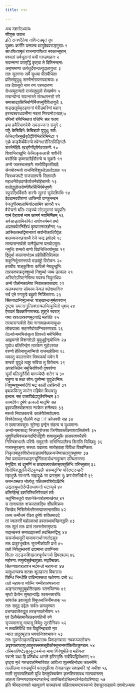 ```yaml
---
title: ०१०

---
```

अथ दशमोऽध्यायः  
श्रीशुक उवाच  
इति दानवदैतेया नाविन्दन्नमृतं नृप  
युक्ताः कर्मणि यत्ताश्च वासुदेवपराङ्मुखाः १  
साधयित्वामृतं राजन्पाययित्वा स्वकान्सुरान्  
पश्यतां सर्वभूतानां ययौ गरुडवाहनः २  
सपत्नानां परामृद्धिं दृष्ट्वा ते दितिनन्दनाः  
अमृष्यमाणा उत्पेतुर्देवान्प्रत्युद्यतायुधाः ३  
ततः सुरगणाः सर्वे सुधया पीतयैधिताः  
प्रतिसंयुयुधुः शस्त्रैर्नारायणपदाश्रयाः ४  
तत्र दैवासुरो नाम रणः परमदारुणः  
रोधस्युदन्वतो राजंस्तुमुलो रोमहर्षणः ५  
तत्रान्योन्यं सपत्नास्ते संरब्धमनसो रणे  
समासाद्यासिभिर्बाणैर्निजघ्नुर्विविधायुधैः ६  
शङ्खतूर्यमृदङ्गानां भेरीडमरिणां महान्  
हस्त्यश्वरथपत्तीनां नदतां निस्वनोऽभवत् ७  
रथिनो रथिभिस्तत्र पत्तिभिः सह पत्तयः  
हया हयैरिभाश्चेभैः समसज्जन्त संयुगे ८  
उष्ट्रैः केचिदिभैः केचिदपरे युयुधुः खरैः  
केचिद्गौरमुखैरृक्षैर्द्वीपिभिर्हरिभिर्भटाः ९  
गृध्रैः कङ्कैर्बकैरन्ये श्येनभासैस्तिमिङ्गिलैः  
शरभैर्महिषैः खड्गैर्गोवृषैर्गवयारुणैः १०  
शिवाभिराखुभिः केचित्कृकलासैः शशैर्नरैः  
बस्तैरेके कृष्णसारैर्हंसैरन्ये च सूकरैः ११  
अन्ये जलस्थलखगैः सत्त्वैर्विकृतविग्रहैः  
सेनयोरुभयो राजन्विविशुस्तेऽग्रतोऽग्रतः १२  
चित्रध्वजपटै राजन्नातपत्रैः सितामलैः  
महाधनैर्वज्रदण्डैर्व्यजनैर्बार्हचामरैः १३  
वातोद्धूतोत्तरोष्णीषैरर्चिर्भिर्वर्मभूषणैः  
स्फुरद्भिर्विशदैः शस्त्रैः सुतरां सूर्यरश्मिभिः १४  
देवदानववीराणां ध्वजिन्यौ पाण्डुनन्दन  
रेजतुर्वीरमालाभिर्यादसामिव सागरौ १५  
वैरोचनो बलिः सङ्ख्ये सोऽसुराणां चमूपतिः  
यानं वैहायसं नाम कामगं मयनिर्मितम् १६  
सर्वसाङ्ग्रामिकोपेतं सर्वाश्चर्यमयं प्रभो  
अप्रतर्क्यमनिर्देश्यं दृश्यमानमदर्शनम् १७  
आस्थितस्तद्विमानाग्र्यं सर्वानीकाधिपैर्वृतः  
बालव्यजनछत्राग्र्यै रेजे चन्द्र इवोदये १८  
तस्यासन्सर्वतो यानैर्यूथानां पतयोऽसुराः  
नमुचिः शम्बरो बाणो विप्रचित्तिरयोमुखः १९  
द्विमूर्धा कालनाभोऽथ प्रहेतिर्हेतिरिल्वलः  
शकुनिर्भूतसन्तापो वज्रदंष्ट्रो विरोचनः २०  
हयग्रीवः शङ्कुशिराः कपिलो मेघदुन्दुभिः  
तारकश्चक्रदृक्शुम्भो निशुम्भो जम्भ उत्कलः २१  
अरिष्टोऽरिष्टनेमिश्च मयश्च त्रिपुराधिपः  
अन्ये पौलोमकालेया निवातकवचादयः २२  
अलब्धभागाः सोमस्य केवलं क्लेशभागिनः  
सर्व एते रणमुखे बहुशो निर्जितामराः २३  
सिंहनादान्विमुञ्चन्तः शङ्खान्दध्मुर्महारवान्  
दृष्ट्वा सपत्नानुत्सिक्तान्बलभित्कुपितो भृशम् २४  
ऐरावतं दिक्करिणमारूढः शुशुभे स्वराट्  
यथा स्रवत्प्रस्रवणमुदयाद्रि महर्पतिः २५  
तस्यासन्सर्वतो देवा नानावाहध्वजायुधाः  
लोकपालाः सहगणैर्वाय्वग्निवरुणादयः २६  
तेऽन्योन्यमभिसंसृत्य क्षिपन्तो मर्मभिर्मिथः  
आह्वयन्तो विशन्तोऽग्रे युयुधुर्द्वन्द्वयोधिनः २७  
युयोध बलिरिन्द्रेण तारकेण गुहोऽस्यत  
वरुणो हेतिनायुध्यन्मित्रो राजन्प्रहेतिना २८  
यमस्तु कालनाभेन विश्वकर्मा मयेन वै  
शम्बरो युयुधे त्वष्ट्रा सवित्रा तु विरोचनः २९  
अपराजितेन नमुचिरश्विनौ वृषपर्वणा  
सूर्यो बलिसुतैर्देवो बाणज्येष्ठैः शतेन च ३०  
राहुणा च तथा सोमः पुलोम्ना युयुधेऽनिलः  
निशुम्भशुम्भयोर्देवी भद्र काली तरस्विनी ३१  
वृषाकपिस्तु जम्भेन महिषेण विभावसुः  
इल्वलः सह वातापिर्ब्रह्मपुत्रैररिन्दम ३२  
कामदेवेन दुर्मर्ष उत्कलो मातृभिः सह  
बृहस्पतिश्चोशनसा नरकेण शनैश्चरः ३३  
मरुतो निवातकवचैः कालेयैर्वसवोऽमराः  
विश्वेदेवास्तु पौलोमै रुद्रा ः! क्रोधवशैः सह ३४  
त एवमाजावसुराः सुरेन्द्रा द्वन्द्वेन संहत्य च युध्यमानाः  
अन्योन्यमासाद्य निजघ्नुरोजसा जिगीषवस्तीक्ष्णशरासितोमरैः ३५  
भुशुण्डिभिश्चक्रगदर्ष्टिपट्टिशैः शक्त्युल्मुकैः प्रासपरश्वधैरपि  
निस्त्रिंशभल्लैः परिघैः समुद्गरैः सभिन्दिपालैश्च शिरांसि चिच्छिदुः ३६  
गजास्तुरङ्गाः सरथाः पदातयः सारोहवाहा विविधा विखण्डिताः  
निकृत्तबाहूरुशिरोधराङ्घ्रयश्छिन्नध्वजेष्वासतनुत्रभूषणाः ३७  
तेषां पदाघातरथाङ्गचूर्णितादायोधनादुल्बण उत्थितस्तदा  
रेणुर्दिशः खं द्युमणिं च छादयन्न्यवर्ततासृक्स्रुतिभिः परिप्लुतात् ३८  
शिरोभिरुद्धूतकिरीटकुण्डलैः संरम्भदृग्भिः परिदष्टदच्छदैः  
महाभुजैः साभरणैः सहायुधैः सा प्रास्तृता भूः करभोरुभिर्बभौ ३९  
कबन्धास्तत्र चोत्पेतुः पतितस्वशिरोऽक्षिभिः  
उद्यतायुधदोर्दण्डैराधावन्तो भटान्मृधे ४०  
बलिर्महेन्द्रं दशभिस्त्रिभिरैरावतं शरैः  
चतुर्भिश्चतुरो वाहानेकेनारोहमार्च्छयत् ४१  
स तानापततः शक्रस्तावद्भिः शीघ्रविक्रमः  
चिच्छेद निशितैर्भल्लैरसम्प्राप्तान्हसन्निव ४२  
तस्य कर्मोत्तमं वीक्ष्य दुर्मर्षः शक्तिमाददे  
तां ज्वलन्तीं महोल्काभां हस्तस्थामच्छिनद्धरिः ४३  
ततः शूलं ततः प्रासं ततस्तोमरमृष्टयः  
यद्यच्छस्त्रं समादद्यात्सर्वं तदच्छिनद्विभुः ४४  
ससर्जाथासुरीं मायामन्तर्धानगतोऽसुरः  
ततः प्रादुरभूच्छैलः सुरानीकोपरि प्रभो ४५  
ततो निपेतुस्तरवो दह्यमाना दवाग्निना  
शिलाः सटङ्कशिखराश्चूर्णयन्त्यो द्विषद्बलम् ४६  
महोरगाः समुत्पेतुर्दन्दशूकाः सवृश्चिकाः  
सिंहव्याघ्रवराहाश्च मर्दयन्तो महागजाः ४७  
यातुधान्यश्च शतशः शूलहस्ता विवाससः  
छिन्धि भिन्धीति वादिन्यस्तथा रक्षोगणाः प्रभो ४८  
ततो महाघना व्योम्नि गम्भीरपरुषस्वनाः  
अङ्गारान्मुमुचुर्वातैराहताः स्तनयित्नवः ४९  
सृष्टो दैत्येन सुमहान्वह्निः श्वसनसारथिः  
सांवर्तक इवात्युग्रो विबुधध्वजिनीमधाक् ५०  
ततः समुद्र उद्वेलः सर्वतः प्रत्यदृश्यत  
प्रचण्डवातैरुद्धूत तरङ्गावर्तभीषणः ५१  
एवं दैत्यैर्महामायैरलक्ष्यगतिभी रणे  
सृज्यमानासु मायासु विषेदुः सुरसैनिकाः ५२  
न तत्प्रतिविधिं यत्र विदुरिन्द्रादयो नृप  
ध्यातः प्रादुरभूत्तत्र भगवान्विश्वभावनः ५३  
ततः सुपर्णांसकृताङ्घ्रिपल्लवः पिशङ्गवासा नवकञ्जलोचनः  
अदृश्यताष्टायुधबाहुरुल्लसच्छ्रीकौस्तुभानर्घ्यकिरीटकुण्डलः ५४  
तस्मिन्प्रविष्टेऽसुरकूटकर्मजा माया विनेशुर्महिना महीयसः  
स्वप्नो यथा हि प्रतिबोध आगते हरिस्मृतिः सर्वविपद्विमोक्षणम् ५५  
दृष्ट्वा मृधे गरुडवाहमिभारिवाह आविध्य शूलमहिनोदथ कालनेमिः  
तल्लीलया गरुडमूर्ध्नि पतद्गृहीत्वा तेनाहनन्नृप सवाहमरिं त्र्! यधीशः ५६  
माली सुमाल्यतिबलौ युधि पेततुर्यच्चक्रेण कृत्तशिरसावथ माल्यवांस्तम्  
आहत्य तिग्मगदयाहनदण्डजेन्द्रं तावच्छिरोऽच्छिनदरेर्नदतोऽरिणाद्यः ५७  
इति श्रीमद्भागवते महापुराणे पारमहंस्यां संहितायामष्टमस्कन्धे देवासुरसङ्ग्रामे दशमोऽध्यायः